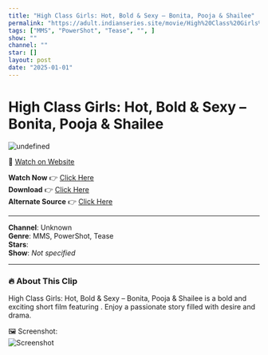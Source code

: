 ```yaml
---
title: "High Class Girls: Hot, Bold & Sexy – Bonita, Pooja & Shailee"
permalink: "https://adult.indianseries.site/movie/High%20Class%20Girls%3A%20Hot%2C%20Bold%20%26%20Sexy%20%E2%80%93%20Bonita%2C%20Pooja%20%26%20Shailee"
tags: ["MMS", "PowerShot", "Tease", "", ]
show: ""
channel: ""
star: []
layout: post
date: "2025-01-01"
---
```


# High Class Girls: Hot, Bold & Sexy – Bonita, Pooja & Shailee

![undefined](https://desisins.com/wp-content/uploads/2024/09/High-Class-Girls-Bonita-Shailee-Pooja-DesiSins.com_.jpg)

🔗 [Watch on Website](https://adult.indianseries.site/movie/High%20Class%20Girls%3A%20Hot%2C%20Bold%20%26%20Sexy%20%E2%80%93%20Bonita%2C%20Pooja%20%26%20Shailee)

**Watch Now** 👉 [Click Here](https://adult.indianseries.site/movie/High%20Class%20Girls%3A%20Hot%2C%20Bold%20%26%20Sexy%20%E2%80%93%20Bonita%2C%20Pooja%20%26%20Shailee)  
**Download** 👉 [Click Here](https://adult.indianseries.site/movie/High%20Class%20Girls%3A%20Hot%2C%20Bold%20%26%20Sexy%20%E2%80%93%20Bonita%2C%20Pooja%20%26%20Shailee)  
**Alternate Source** 👉 [Click Here](https://adult.indianseries.site/movie/High%20Class%20Girls%3A%20Hot%2C%20Bold%20%26%20Sexy%20%E2%80%93%20Bonita%2C%20Pooja%20%26%20Shailee)

---

**Channel**: Unknown  
**Genre**: MMS, PowerShot, Tease  
**Stars**:   
**Show**: *Not specified*

---

### 🔥 About This Clip

High Class Girls: Hot, Bold & Sexy – Bonita, Pooja & Shailee is a bold and exciting short film featuring . Enjoy a passionate story filled with desire and drama.
 
🖼️ Screenshot:  
![Screenshot](https://desisins.com/wp-content/uploads/2024/09/High-Class-Girls-Bonita-Shailee-Pooja-DesiSins.com_.jpg)
